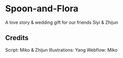 # Spoon-and-Flora
A love story & wedding gift for our friends Siyi & Zhijun
 
## Credits
Script: Miko & Zhijun
Illustrations: Yang
Webflow: Miko
